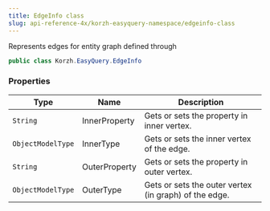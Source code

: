 ```yaml
---
title: EdgeInfo class
slug: api-reference-4x/korzh-easyquery-namespace/edgeinfo-class
---
```


Represents edges for entity graph defined through <see cref="!:Korzh.EasyQuery.Linq.ObjectGraph" />
```csharp
public class Korzh.EasyQuery.EdgeInfo

```

### Properties

| Type | Name | Description | 
| --- | --- | --- | 
| `String` | InnerProperty | Gets or sets the property in inner vertex. | 
| `ObjectModelType` | InnerType | Gets or sets the inner vertex of the edge. | 
| `String` | OuterProperty | Gets or sets the property in outer vertex. | 
| `ObjectModelType` | OuterType | Gets or sets the outer vertex (in graph) of the edge. |